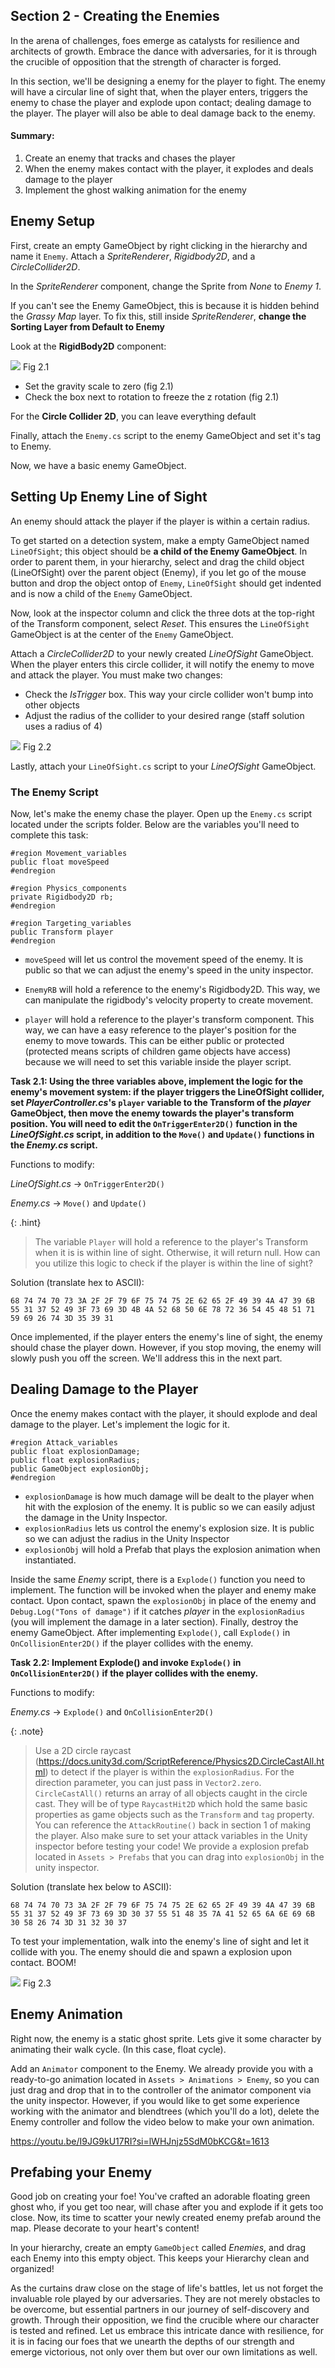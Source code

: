 ## Section 2 - Creating the Enemies

In the arena of challenges, foes emerge as catalysts for resilience and architects of growth. Embrace the dance with adversaries, for it is through the crucible of opposition that the strength of character is forged.

In this section, we'll be designing a enemy for the player to fight. The enemy will have a circular line of sight that, when the player enters, triggers the enemy to chase the player and explode upon contact; dealing damage to the player. The player will also be able to deal damage back to the enemy.

#### Summary:

1. Create an enemy that tracks and chases the player
2. When the enemy makes contact with the player, it explodes and deals damage to the player
3. Implement the ghost walking animation for the enemy

## Enemy Setup

First, create an empty GameObject by right clicking in the hierarchy and name it `Enemy`. Attach a *SpriteRenderer*, *Rigidbody2D*, and a *CircleCollider2D*.

In the *SpriteRenderer* component, change the Sprite from *None* to *Enemy 1*. 

If you can't see the Enemy GameObject, this is because it is hidden behind the *Grassy Map* layer. To fix this, still inside *SpriteRenderer*, **change the Sorting Layer from Default to Enemy**

Look at the **RigidBody2D** component:

![](./images/fig2.1.png) Fig 2.1

- Set the gravity scale to zero (fig 2.1) 
- Check the box next to rotation to freeze the z rotation (fig 2.1)

For the **Circle Collider 2D**, you can leave everything default

Finally, attach the `Enemy.cs` script to the enemy GameObject and set it's tag to Enemy.

Now, we have a basic enemy GameObject. 

## Setting Up Enemy Line of Sight

An enemy should attack the player if the player is within a certain radius. 

To get started on a detection system, make a empty GameObject named `LineOfSight`; this object should be **a child of the Enemy GameObject**. In order to parent them, in your hierarchy, select and drag the child object (LineOfSight) over the parent object (Enemy), if you let go of the mouse button and drop the object ontop of `Enemy`, `LineOfSight` should get indented and is now a child of the `Enemy` GameObject.

Now, look at the inspector column and click the three dots at the top-right of the Transform component, select *Reset*. This ensures the `LineOfSight` GameObject is at the center of the `Enemy` GameObject.

Attach a *CircleCollider2D* to your newly created *LineOfSight* GameObject. When the player enters this circle collider, it will notify the enemy to move and attack the player. You must make two changes:

- Check the *IsTrigger* box. This way your circle collider won't bump into other objects
- Adjust the radius of the collider to your desired range (staff solution uses a radius of 4)

![](./images/fig2.2.png) Fig 2.2

Lastly, attach your `LineOfSight.cs` script to your *LineOfSight* GameObject.

### The Enemy Script

Now, let's make the enemy chase the player. Open up the `Enemy.cs` script located under the scripts folder. Below are the variables you'll need to complete this task:  

```
#region Movement_variables
public float moveSpeed
#endregion

#region Physics_components
private Rigidbody2D rb;
#endregion

#region Targeting_variables
public Transform player
#endregion
```

- `moveSpeed` will let us control the movement speed of the enemy. It is public so that we can adjust the enemy's speed in the unity inspector. 

- `EnemyRB` will hold a reference to the enemy's Rigidbody2D. This way, we can manipulate the rigidbody's velocity property to create movement.

- `player` will hold a reference to the player's transform component. This way, we can have a easy reference to the player's position for the enemy to move towards. This can be either public or protected (protected means scripts of children game objects have access) because we will need to set this variable inside the player script.

**Task 2.1: Using the three variables above, implement the logic for the enemy's movement system: if the player triggers the LineOfSight collider, set *PlayerController.cs*'s `player` variable to the Transform of the *player* GameObject, then move the enemy towards the player's transform position. You will need to edit the `OnTriggerEnter2D()` function in the *LineOfSight.cs* script, in addition to the `Move()` and `Update()` functions in the *Enemy.cs* script.**

Functions to modify:

*LineOfSight.cs* -> `OnTriggerEnter2D()`

*Enemy.cs* -> `Move()` and `Update()`

{: .hint} 
>The variable `Player` will hold a reference to the player's Transform when it is is within line of sight. Otherwise, it will return null. How can you utilize this logic to check if the player is within the line of sight?

Solution (translate hex to ASCII): 

```
68 74 74 70 73 3A 2F 2F 79 6F 75 74 75 2E 62 65 2F 49 39 4A 47 39 6B 55 31 37 52 49 3F 73 69 3D 4B 4A 52 68 50 6E 78 72 36 54 45 48 51 71 59 69 26 74 3D 35 39 31
```

Once implemented, if the player enters the enemy's line of sight, the enemy should chase the player down. However, if you stop moving, the enemy will slowly push you off the screen. We'll address this in the next part.

## Dealing Damage to the Player 

Once the enemy makes contact with the player, it should explode and deal damage to the player. Let's implement the logic for it.

```
#region Attack_variables
public float explosionDamage;
public float explosionRadius;
public GameObject explosionObj;
#endregion
```

- `explosionDamage` is how much damage will be dealt to the player when hit with the explosion of the enemy. It is public so we can easily adjust the damage in the Unity Inspector.
- `explosionRadius` lets us control the enemy's explosion size. It is public so we can adjust the radius in the Unity Inspector
- `explosionObj` will hold a Prefab that plays the explosion animation when instantiated. 

Inside the same *Enemy* script, there is a `Explode()` function you need to implement. The function will be invoked when the player and enemy make contact. Upon contact, spawn the `explosionObj` in place of the enemy and `Debug.Log("Tons of damage")` if it catches *player* in the `explosionRadius` (you will implement the damage in a later section). Finally, destroy the enemy GameObject. After implementing `Explode()`, call `Explode()` in `OnCollisionEnter2D()` if the player collides with the enemy. 

**Task 2.2: Implement Explode() and invoke `Explode()` in `OnCollisionEnter2D()` if the player collides with the enemy.**

Functions to modify:

*Enemy.cs* -> `Explode()` and `OnCollisionEnter2D()`

{: .note}  
>Use a 2D circle raycast (https://docs.unity3d.com/ScriptReference/Physics2D.CircleCastAll.html) to detect if the player is within the `explosionRadius`. For the direction parameter, you can just pass in `Vector2.zero`.
`CircleCastAll()` returns an array of all objects caught in the circle cast. They will be of type `RaycastHit2D` which hold the same basic properties as game objects such as the `Transform` and `tag` property. You can reference the `AttackRoutine()` back in section 1 of making the player. 
Also make sure to set your attack variables in the Unity inspector before testing your code! We provide a explosion prefab located in `Assets > Prefabs` that you can drag into `explosionObj` in the unity inspector.

Solution (translate hex below to ASCII):

```
68 74 74 70 73 3A 2F 2F 79 6F 75 74 75 2E 62 65 2F 49 39 4A 47 39 6B 55 31 37 52 49 3F 73 69 3D 30 37 55 51 48 35 7A 41 52 65 6A 6E 69 6B 30 58 26 74 3D 31 32 30 37
```

To test your implementation, walk into the enemy's line of sight and let it collide with you. The enemy should die and spawn a explosion upon contact. BOOM!

![](./images/fig2.3.png) Fig 2.3

## Enemy Animation 

Right now, the enemy is a static ghost sprite. Lets give it some character by animating their walk cycle. (In this case, float cycle). 

Add an `Animator` component to the Enemy. We already provide you with a ready-to-go animation located in `Assets > Animations > Enemy`, so you can just drag and drop that in to the controller of the animator component via the unity inspector. However, if you would like to get some experience working with the animator and blendtrees (which you'll do a lot), delete the Enemy controller and follow the video below to make your own animation.

https://youtu.be/I9JG9kU17RI?si=lWHJnjz5SdM0bKCG&t=1613

## Prefabing your Enemy

Good job on creating your foe! You've crafted an adorable floating green ghost who, if you get too near, will chase after you and explode if it gets too close. Now, its time to scatter your newly created enemy prefab around the map. Please decorate to your heart's content!

In your hierarchy, create an empty `GameObject` called *Enemies*, and drag each Enemy into this empty object. This keeps your Hierarchy clean and organized!

As the curtains draw close on the stage of life's battles, let us not forget the invaluable role played by our adversaries. They are not merely obstacles to be overcome, but essential partners in our journey of self-discovery and growth. Through their opposition, we find the crucible where our character is tested and refined. Let us embrace this intricate dance with resilience, for it is in facing our foes that we unearth the depths of our strength and emerge victorious, not only over them but over our own limitations as well.
